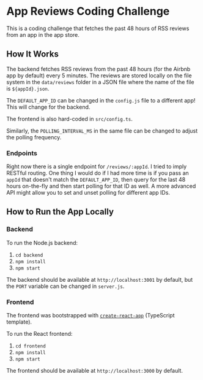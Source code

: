 # App Reviews Coding Challenge

This is a coding challenge that fetches the past 48 hours of RSS reviews from an app in the app store.

## How It Works

The backend fetches RSS reviews from the past 48 hours (for the Airbnb app by default) every 5 minutes.
The reviews are stored locally on the file system in the `data/reviews` folder in a JSON file where the name of the file is `${appId}.json`.

The `DEFAULT_APP_ID` can be changed in the `config.js` file to a different app! This will change for the backend.

The frontend is also hard-coded in `src/config.ts`.

Similarly, the `POLLING_INTERVAL_MS` in the same file can be changed to adjust the polling frequency.

### Endpoints

Right now there is a single endpoint for `/reviews/:appId`. I tried to imply RESTful routing. One thing I would do if I had more time is if you pass an `appId` that doesn't match the `DEFAULT_APP_ID`, then query for the last 48 hours on-the-fly and then start polling for that ID as well. A more advanced API might allow you to set and unset polling for different app IDs.

## How to Run the App Locally

### Backend

To run the Node.js backend:

1. `cd backend`
2. `npm install`
3. `npm start`

The backend should be available at `http://localhost:3001` by default, but the `PORT` variable can be changed in `server.js`.

### Frontend

The frontend was bootstrapped with [`create-react-app`](https://create-react-app.dev/docs/adding-typescript/) (TypeScript template).

To run the React frontend:

1. `cd frontend`
2. `npm install`
3. `npm start`

The frontend should be available at `http://localhost:3000` by default.
